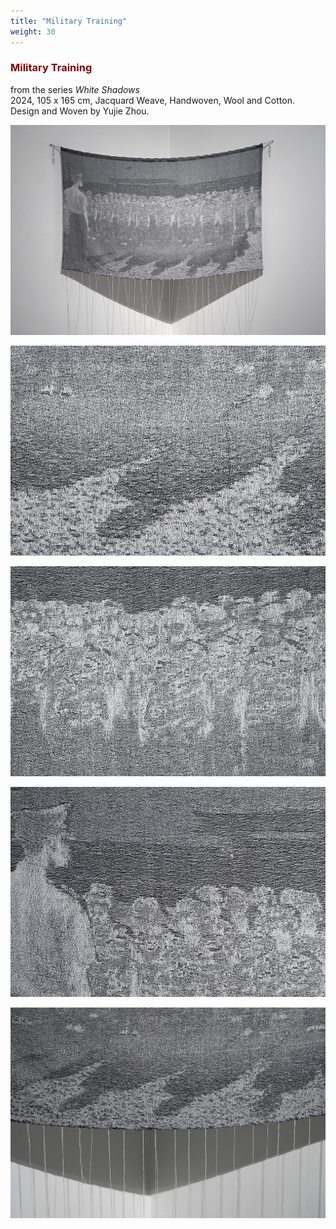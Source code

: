 ```yaml
---
title: "Military Training"
weight: 30
---
```



### **<span style="color: #850000;">Military Training</span>**

from the series *White Shadows*    
2024,  105 x 165 cm, Jacquard Weave, Handwoven, Wool and Cotton.    
Design and Woven by Yujie Zhou.


![shadow](shadow-1.jpg) 

![shadow](shadow-4.jpg) 

![shadow](shadow-5.jpg) 

![shadow](shadow-6.jpg) 

![shadow](shadow-2.jpg) 

 <p>&nbsp;</p>
